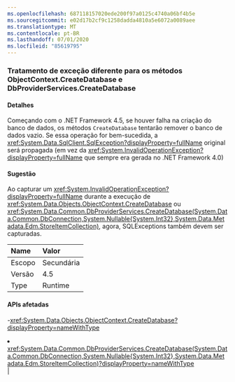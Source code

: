 ```yaml
---
ms.openlocfilehash: 687118157020ede200f97a0125c4740a06bf4b5e
ms.sourcegitcommit: e02d17b2cf9c1258dadda4810a5e6072a0089aee
ms.translationtype: MT
ms.contentlocale: pt-BR
ms.lasthandoff: 07/01/2020
ms.locfileid: "85619795"
---
```

### <a name="different-exception-handling-for-objectcontextcreatedatabase-and-dbproviderservicescreatedatabase-methods"></a>Tratamento de exceção diferente para os métodos ObjectContext.CreateDatabase e DbProviderServices.CreateDatabase

#### <a name="details"></a>Detalhes

Começando com o .NET Framework 4.5, se houver falha na criação do banco de dados, os métodos <code>CreateDatabase</code> tentarão remover o banco de dados vazio. Se essa operação for bem-sucedida, a <xref:System.Data.SqlClient.SqlException?displayProperty=fullName> original será propagada (em vez da <xref:System.InvalidOperationException?displayProperty=fullName> que sempre era gerada no .NET Framework 4.0)

#### <a name="suggestion"></a>Sugestão

Ao capturar um <xref:System.InvalidOperationException?displayProperty=fullName> durante a execução de <xref:System.Data.Objects.ObjectContext.CreateDatabase> ou <xref:System.Data.Common.DbProviderServices.CreateDatabase(System.Data.Common.DbConnection,System.Nullable{System.Int32},System.Data.Metadata.Edm.StoreItemCollection)>, agora, SQLExceptions também devem ser capturadas.

| Name    | Valor       |
|:--------|:------------|
| Escopo   |Secundária|
|Versão|4.5|
|Type|Runtime

#### <a name="affected-apis"></a>APIs afetadas

-<xref:System.Data.Objects.ObjectContext.CreateDatabase?displayProperty=nameWithType></li><li><xref:System.Data.Common.DbProviderServices.CreateDatabase(System.Data.Common.DbConnection,System.Nullable{System.Int32},System.Data.Metadata.Edm.StoreItemCollection)?displayProperty=nameWithType></li></ul>|
